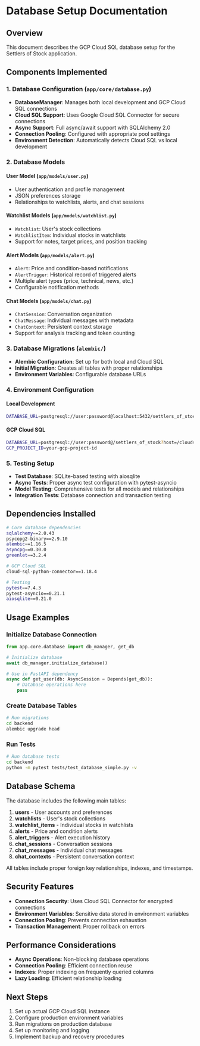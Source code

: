 # Database Setup Documentation

## Overview

This document describes the GCP Cloud SQL database setup for the Settlers of Stock application.

## Components Implemented

### 1. Database Configuration (`app/core/database.py`)

- **DatabaseManager**: Manages both local development and GCP Cloud SQL connections
- **Cloud SQL Support**: Uses Google Cloud SQL Connector for secure connections
- **Async Support**: Full async/await support with SQLAlchemy 2.0
- **Connection Pooling**: Configured with appropriate pool settings
- **Environment Detection**: Automatically detects Cloud SQL vs local development

### 2. Database Models

#### User Model (`app/models/user.py`)
- User authentication and profile management
- JSON preferences storage
- Relationships to watchlists, alerts, and chat sessions

#### Watchlist Models (`app/models/watchlist.py`)
- `Watchlist`: User's stock collections
- `WatchlistItem`: Individual stocks in watchlists
- Support for notes, target prices, and position tracking

#### Alert Models (`app/models/alert.py`)
- `Alert`: Price and condition-based notifications
- `AlertTrigger`: Historical record of triggered alerts
- Multiple alert types (price, technical, news, etc.)
- Configurable notification methods

#### Chat Models (`app/models/chat.py`)
- `ChatSession`: Conversation organization
- `ChatMessage`: Individual messages with metadata
- `ChatContext`: Persistent context storage
- Support for analysis tracking and token counting

### 3. Database Migrations (`alembic/`)

- **Alembic Configuration**: Set up for both local and Cloud SQL
- **Initial Migration**: Creates all tables with proper relationships
- **Environment Variables**: Configurable database URLs

### 4. Environment Configuration

#### Local Development
```bash
DATABASE_URL=postgresql://user:password@localhost:5432/settlers_of_stock
```

#### GCP Cloud SQL
```bash
DATABASE_URL=postgresql://user:password@/settlers_of_stock?host=/cloudsql/project:region:instance
GCP_PROJECT_ID=your-gcp-project-id
```

### 5. Testing Setup

- **Test Database**: SQLite-based testing with aiosqlite
- **Async Tests**: Proper async test configuration with pytest-asyncio
- **Model Testing**: Comprehensive tests for all models and relationships
- **Integration Tests**: Database connection and transaction testing

## Dependencies Installed

```bash
# Core database dependencies
sqlalchemy==2.0.43
psycopg2-binary==2.9.10
alembic==1.16.5
asyncpg==0.30.0
greenlet==3.2.4

# GCP Cloud SQL
cloud-sql-python-connector==1.18.4

# Testing
pytest==7.4.3
pytest-asyncio==0.21.1
aiosqlite==0.21.0
```

## Usage Examples

### Initialize Database Connection
```python
from app.core.database import db_manager, get_db

# Initialize database
await db_manager.initialize_database()

# Use in FastAPI dependency
async def get_user(db: AsyncSession = Depends(get_db)):
    # Database operations here
    pass
```

### Create Database Tables
```bash
# Run migrations
cd backend
alembic upgrade head
```

### Run Tests
```bash
# Run database tests
cd backend
python -m pytest tests/test_database_simple.py -v
```

## Database Schema

The database includes the following main tables:

1. **users** - User accounts and preferences
2. **watchlists** - User's stock collections
3. **watchlist_items** - Individual stocks in watchlists
4. **alerts** - Price and condition alerts
5. **alert_triggers** - Alert execution history
6. **chat_sessions** - Conversation sessions
7. **chat_messages** - Individual chat messages
8. **chat_contexts** - Persistent conversation context

All tables include proper foreign key relationships, indexes, and timestamps.

## Security Features

- **Connection Security**: Uses Cloud SQL Connector for encrypted connections
- **Environment Variables**: Sensitive data stored in environment variables
- **Connection Pooling**: Prevents connection exhaustion
- **Transaction Management**: Proper rollback on errors

## Performance Considerations

- **Async Operations**: Non-blocking database operations
- **Connection Pooling**: Efficient connection reuse
- **Indexes**: Proper indexing on frequently queried columns
- **Lazy Loading**: Efficient relationship loading

## Next Steps

1. Set up actual GCP Cloud SQL instance
2. Configure production environment variables
3. Run migrations on production database
4. Set up monitoring and logging
5. Implement backup and recovery procedures
